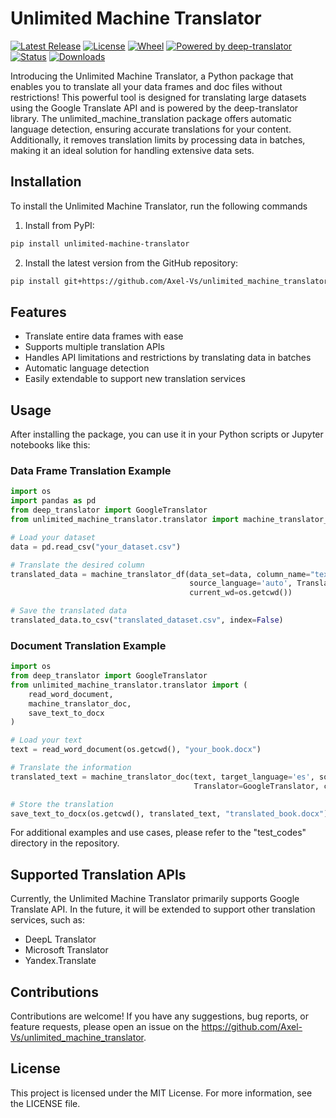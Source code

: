 # Unlimited Machine Translator
[![Latest Release](https://img.shields.io/pypi/v/unlimited_machine_translator.svg?style=flat-square&labelColor=black&color=blue)](https://pypi.org/project/unlimited_machine_translator/)
[![License](https://img.shields.io/pypi/l/unlimited_machine_translator.svg?style=flat-square&labelColor=black&color=blue)](https://github.com/Axel-Vs/unlimited_machine_translator/blob/main/LICENSE)
[![Wheel](https://img.shields.io/pypi/wheel/unlimited_machine_translator.svg?style=flat-square&labelColor=black&color=blue)](https://pypi.org/project/unlimited_machine_translator/)
[![Powered by deep-translator](https://img.shields.io/badge/Powered%20by-deep--translator-black?style=flat-square&labelColor=black&color=blue)](https://pypi.org/project/deep-translator/)
[![Status](https://img.shields.io/pypi/status/unlimited_machine_translator.svg?style=flat-square&labelColor=black&color=green)](https://pypi.org/project/unlimited_machine_translator/)
[![Downloads](https://img.shields.io/pypi/dm/unlimited_machine_translator.svg?style=flat-square&labelColor=black&color=blue)](https://pypi.org/project/unlimited_machine_translator/)

Introducing the Unlimited Machine Translator, a Python package that enables you to translate all your data frames and doc files without restrictions! This powerful tool is designed for translating large datasets using the Google Translate API and is powered by the deep-translator library. The unlimited_machine_translation package offers automatic language detection, ensuring accurate translations for your content. Additionally, it removes translation limits by processing data in batches, making it an ideal solution for handling extensive data sets.


## Installation
To install the Unlimited Machine Translator, run the following commands

1. Install from PyPI:
```bash
pip install unlimited-machine-translator
```

2. Install the latest version from the GitHub repository:
```bash
pip install git+https://github.com/Axel-Vs/unlimited_machine_translator.git
```


## Features
- Translate entire data frames with ease
- Supports multiple translation APIs
- Handles API limitations and restrictions by translating data in batches
- Automatic language detection
- Easily extendable to support new translation services


## Usage
After installing the package, you can use it in your Python scripts or Jupyter notebooks like this:


### Data Frame Translation Example
```python
import os
import pandas as pd
from deep_translator import GoogleTranslator
from unlimited_machine_translator.translator import machine_translator_df

# Load your dataset
data = pd.read_csv("your_dataset.csv")

# Translate the desired column
translated_data = machine_translator_df(data_set=data, column_name="text_column", target_language="en", 
                                        source_language='auto', Translator=GoogleTranslator, 
                                        current_wd=os.getcwd())

# Save the translated data
translated_data.to_csv("translated_dataset.csv", index=False)
```

### Document Translation Example
```python
import os
from deep_translator import GoogleTranslator
from unlimited_machine_translator.translator import (
    read_word_document,
    machine_translator_doc,
    save_text_to_docx
)

# Load your text
text = read_word_document(os.getcwd(), "your_book.docx")

# Translate the information
translated_text = machine_translator_doc(text, target_language='es', source_language='auto', 
                                         Translator=GoogleTranslator, current_wd=os.getcwd())

# Store the translation
save_text_to_docx(os.getcwd(), translated_text, "translated_book.docx")
```

For additional examples and use cases, please refer to the "test_codes" directory in the repository.


## Supported Translation APIs
Currently, the Unlimited Machine Translator primarily supports Google Translate API. In the future, it will be extended to support other translation services, such as:

- DeepL Translator
- Microsoft Translator
- Yandex.Translate


## Contributions
Contributions are welcome! If you have any suggestions, bug reports, or feature requests, please open an issue on the https://github.com/Axel-Vs/unlimited_machine_translator.



## License
This project is licensed under the MIT License. For more information, see the LICENSE file.